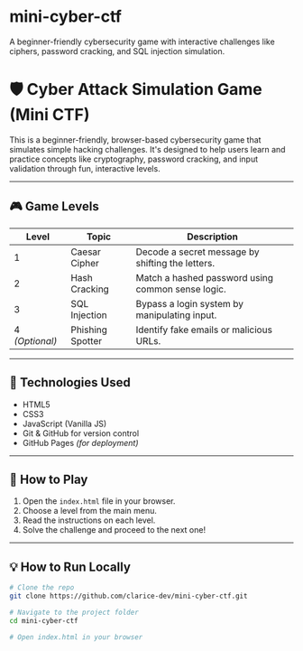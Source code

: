 # mini-cyber-ctf
A beginner-friendly cybersecurity game with interactive challenges like ciphers, password cracking, and SQL injection simulation.

# 🛡️ Cyber Attack Simulation Game (Mini CTF)

This is a beginner-friendly, browser-based cybersecurity game that simulates simple hacking challenges. It's designed to help users learn and practice concepts like cryptography, password cracking, and input validation through fun, interactive levels.

---

## 🎮 Game Levels

| Level | Topic | Description |
|-------|-------|-------------|
| 1 | Caesar Cipher | Decode a secret message by shifting the letters. |
| 2 | Hash Cracking | Match a hashed password using common sense logic. |
| 3 | SQL Injection | Bypass a login system by manipulating input. |
| 4 *(Optional)* | Phishing Spotter | Identify fake emails or malicious URLs. |

---

## 🧰 Technologies Used

- HTML5  
- CSS3  
- JavaScript (Vanilla JS)  
- Git & GitHub for version control  
- GitHub Pages *(for deployment)*

---

## 🚀 How to Play

1. Open the `index.html` file in your browser.
2. Choose a level from the main menu.
3. Read the instructions on each level.
4. Solve the challenge and proceed to the next one!

---

## 💡 How to Run Locally

```bash
# Clone the repo
git clone https://github.com/clarice-dev/mini-cyber-ctf.git

# Navigate to the project folder
cd mini-cyber-ctf

# Open index.html in your browser
